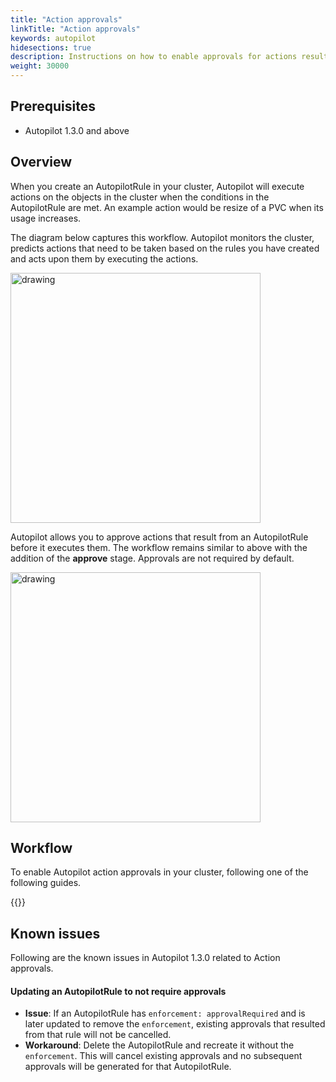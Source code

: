 ```yaml
---
title: "Action approvals"
linkTitle: "Action approvals"
keywords: autopilot
hidesections: true
description: Instructions on how to enable approvals for actions resulting from autopilot rules
weight: 30000
---
```


## Prerequisites

* Autopilot 1.3.0 and above

## Overview 

When you create an AutopilotRule in your cluster, Autopilot will execute actions on the objects in the cluster when the conditions in the AutopilotRule are met. An example action would be resize of a PVC when its usage increases.

The diagram below captures this workflow. Autopilot monitors the cluster, predicts actions that need to be taken based on the rules you have created and acts upon them by executing the actions.

<img src="/img/aut-workflow-no-approval.png" alt="drawing" width="400" height="400"/>

Autopilot allows you to approve actions that result from an AutopilotRule before it executes them. The workflow remains similar to above with the addition of the **approve** stage. Approvals are not required by default.

<img src="/img/aut-workflow-approval.png" alt="drawing" width="400" height="400"/>


## Workflow

To enable Autopilot action approvals in your cluster, following one of the following guides.

{{<homelist series="aut-approval-walkthroughs">}}
 
## Known issues

Following are the known issues in Autopilot 1.3.0 related to Action approvals.

#### Updating an AutopilotRule to not require approvals

* **Issue**: If an AutopilotRule has `enforcement: approvalRequired` and is later updated to remove the `enforcement`, existing approvals that resulted from that rule will not be cancelled. 
* **Workaround**:  Delete the AutopilotRule and recreate it without the `enforcement`. This will cancel existing approvals and no subsequent approvals will be generated for that AutopilotRule.
